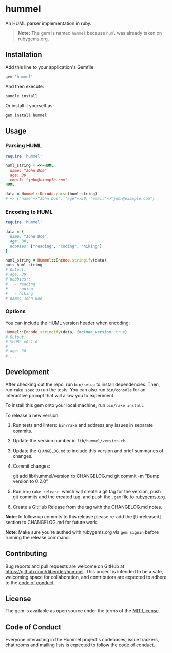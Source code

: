 # hummel

An HUML parser implementation in ruby.

> **Note:** The gem is named `hummel` because `huml` was already taken on rubygems.org.

## Installation

Add this line to your application's Gemfile:

```ruby
gem 'hummel'
```

And then execute:

```bash
bundle install
```

Or install it yourself as:

```bash
gem install hummel
```

## Usage

### Parsing HUML

```ruby
require 'hummel'

huml_string = <<~HUML
  name: "John Doe"
  age: 30
  email: "john@example.com"
HUML

data = Hummel::Decode.parse(huml_string)
# => {"name"=>"John Doe", "age"=>30, "email"=>"john@example.com"}
```

### Encoding to HUML

```ruby
require 'hummel'

data = {
  name: "John Doe",
  age: 30,
  hobbies: ["reading", "coding", "hiking"]
}

huml_string = Hummel::Encode.stringify(data)
puts huml_string
# Output:
# age: 30
# hobbies::
#   - reading
#   - coding
#   - hiking
# name: John Doe
```

### Options

You can include the HUML version header when encoding:

```ruby
Hummel::Encode.stringify(data, include_version: true)
# Output:
# %HUML v0.1.0
#
# age: 30
# ...
```

## Development

After checking out the repo, run `bin/setup` to install dependencies. Then, run `rake spec` to run the tests. You can also run `bin/console` for an interactive prompt that will allow you to experiment.

To install this gem onto your local machine, run `bin/rake install`.

To release a new version:

1. Run tests and linters: `bin/rake` and address any issues in separate commits.
2. Update the version number in `lib/hummel/version.rb`.
3. Update the `CHANGELOG.md` to include this version and brief summaries of changes.
4. Commit changes:

    git add lib/hummel/version.rb CHANGELOG.md
    git commit -m "Bump version to 0.2.0"

5. Run `bin/rake release`, which will create a git tag for the version, push git commits and the created tag, and push the `.gem` file to [rubygems.org](https://rubygems.org).
6. Create a GitHub Release from the tag with the CHANGELOG.md notes.

**Note**: In follow up commits to this release please re-add the [Unreleased] section to CHANGELOG.md for future work.

**Note**: Make sure you're authed with rubygems.org via `gem signin` before running the release command.

## Contributing

Bug reports and pull requests are welcome on GitHub at https://github.com/djbender/hummel. This project is intended to be a safe, welcoming space for collaboration, and contributors are expected to adhere to the [code of conduct](https://github.com/djbender/hummel/blob/main/CODE_OF_CONDUCT.md).

## License

The gem is available as open source under the terms of the [MIT License](https://opensource.org/licenses/MIT).

## Code of Conduct

Everyone interacting in the Hummel project's codebases, issue trackers, chat rooms and mailing lists is expected to follow the [code of conduct](https://github.com/djbender/hummel/blob/main/CODE_OF_CONDUCT.md).
